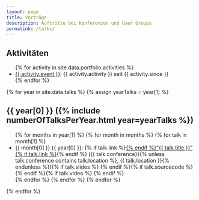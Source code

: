 ```yaml
---
layout: page
title: Vorträge
description: Auftritte bei Konferenzen und User Groups
permalink: /talks/
---
```


<h2>Aktivitäten</h2>
<ul class="talk-list">
{% for activity in site.data.portfolio.activities %}
	<li><a href="{{ activity.link }}">{{ activity.event }}</a>: {{ activity.activity }} seit {{ activity.since }}</li>
{% endfor %}
</ul>



{% for year in site.data.talks %}
{% assign yearTalks = year[1] %}
<h2>{{ year[0] }} ({% include numberOfTalksPerYear.html year=yearTalks %})</h2>
<ul class="talk-list">
    {% for months in year[1] %}
        {% for month in months %}
            {% for talk in month[1] %}
        <li>{{ month[0] }} {{ year[0] }}: {% if talk.link %}<a href="{{ talk.link }}">{% endif %}"{{ talk.title }}"{% if talk.link %}</a>{% endif %} ({{ talk.conference}}{% unless talk.conference contains talk.location %}, {{ talk.location }}{% endunless %}){% if talk.slides %} <a class="icon" href="{{ talk.slides }}"><i title="Folien" class="fa fa-slideshare" aria-hidden="true"></i></a>{% endif %}{% if talk.sourcecode %} <a class="icon" href="{{ talk.sourcecode }}"><i title="Sourcecode" class="fa fa-github" aria-hidden="true"></i></a>{% endif %}{% if talk.video %} <a class="icon" href="{{ talk.video }}"><i title="Video" class="fa fa-video-camera" aria-hidden="true"></i></a>{% endif %}</li>
            {% endfor %}
        {% endfor %}
    {% endfor %}
</ul>
{% endfor %}
